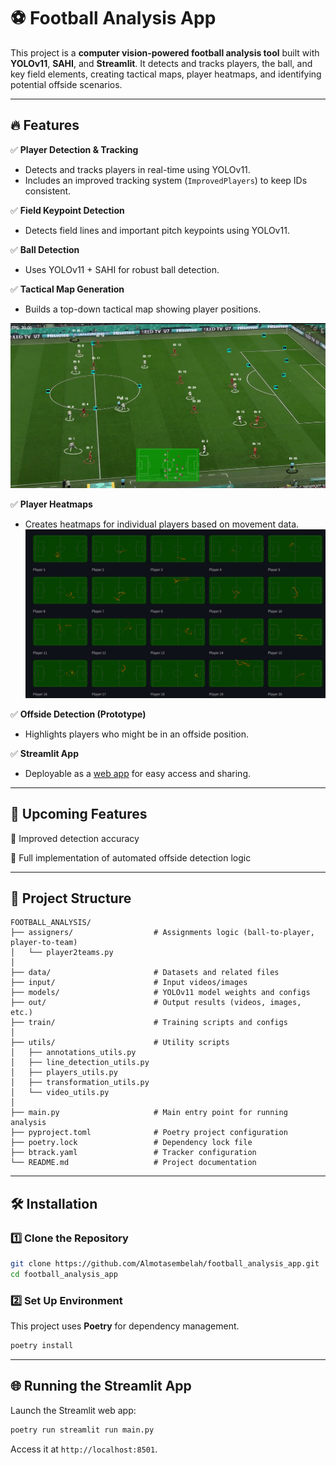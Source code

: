 # ⚽ Football Analysis App

This project is a **computer vision-powered football analysis tool** built with **YOLOv11**, **SAHI**, and **Streamlit**.
It detects and tracks players, the ball, and key field elements, creating tactical maps, player heatmaps, and identifying potential offside scenarios.

---

## 🔥 Features

✅ **Player Detection & Tracking**

* Detects and tracks players in real-time using YOLOv11.
* Includes an improved tracking system (`ImprovedPlayers`) to keep IDs consistent.

✅ **Field Keypoint Detection**

* Detects field lines and important pitch keypoints using YOLOv11.

✅ **Ball Detection**

* Uses YOLOv11 + SAHI for robust ball detection.

✅ **Tactical Map Generation**

* Builds a top-down tactical map showing player positions.

![alt text](input/Screenshot.png)

✅ **Player Heatmaps**

* Creates heatmaps for individual players based on movement data.
![alt text](input/heatmaps.png)

✅ **Offside Detection (Prototype)**

* Highlights players who might be in an offside position.

✅ **Streamlit App**

* Deployable as a [web app](https://football-analysis-a.streamlit.app/) for easy access and sharing.

---

## 🚀 Upcoming Features

🔹 Improved detection accuracy

🔹 Full implementation of automated offside detection logic

---

## 📂 Project Structure

```
FOOTBALL_ANALYSIS/
├── assigners/                  # Assignments logic (ball-to-player, player-to-team)
│   └── player2teams.py
│
├── data/                       # Datasets and related files
├── input/                      # Input videos/images
├── models/                     # YOLOv11 model weights and configs
├── out/                        # Output results (videos, images, etc.)
├── train/                      # Training scripts and configs
│
├── utils/                      # Utility scripts
│   ├── annotations_utils.py
│   ├── line_detection_utils.py
│   ├── players_utils.py
│   ├── transformation_utils.py
│   └── video_utils.py
│
├── main.py                     # Main entry point for running analysis
├── pyproject.toml              # Poetry project configuration
├── poetry.lock                 # Dependency lock file
├── btrack.yaml                 # Tracker configuration
└── README.md                   # Project documentation
```

---

## 🛠️ Installation

### 1️⃣ Clone the Repository

```bash
git clone https://github.com/Almotasembelah/football_analysis_app.git
cd football_analysis_app
```

### 2️⃣ Set Up Environment

This project uses **Poetry** for dependency management.

```bash
poetry install
```
---

## 🌐 Running the Streamlit App

Launch the Streamlit web app:

```bash
poetry run streamlit run main.py
```

Access it at `http://localhost:8501`.

